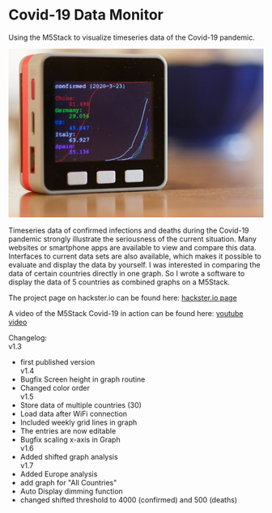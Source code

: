 # Covid-19 Data Monitor
Using the M5Stack to visualize timeseries data of the Covid-19 pandemic.

![M5StickC](/images/M5Stack_Covid19_monitor.jpg)

Timeseries data of confirmed infections and deaths during the Covid-19 pandemic strongly illustrate the seriousness of the current situation.
Many websites or smartphone apps are available to view and compare this data. Interfaces to current data sets are also available, which makes it possible to evaluate and display the data by yourself.
I was interested in comparing the data of certain countries directly in one graph. So I wrote a software to display the data of 5 countries as combined graphs on a M5Stack.

The project page on hackster.io can be found here:
[hackster.io page](https://www.hackster.io/hague/covid-19-data-monitor-dfd267)

A video of the M5Stack Covid-19 in action can be found here:
[youtube video](https://youtu.be/79UIikXWLLQ)

Changelog:  
v1.3
- first published version  
v1.4
- Bugfix Screen height in graph routine  
- Changed color order  
v1.5
- Store data of multiple countries (30)  
- Load data after WiFi connection  
- Included weekly grid lines in graph  
- The entries are now editable  
- Bugfix scaling x-axis in Graph  
v1.6
- Added shifted graph analysis  
v1.7
- Added Europe analysis  
- add graph for "All Countries"  
- Auto Display dimming function  
- changed shifted threshold to 4000 (confirmed) and 500 (deaths)  
